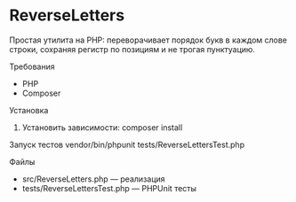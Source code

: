 # ReverseLetters

Простая утилита на PHP: переворачивает порядок букв в каждом слове строки, сохраняя регистр по позициям и не трогая пунктуацию.

Требования
- PHP 
- Composer 

Установка
1. Установить зависимости:
   composer install

Запуск тестов
vendor/bin/phpunit tests/ReverseLettersTest.php

Файлы
- src/ReverseLetters.php — реализация
- tests/ReverseLettersTest.php — PHPUnit тесты

